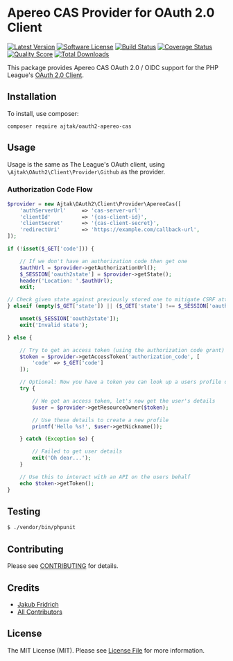 # Apereo CAS Provider for OAuth 2.0 Client
[![Latest Version](https://img.shields.io/github/release/ajtak/oauth2-apereo-cas.svg?style=flat-square)](https://github.com/ajtak/oauth2-apereo-cas/releases)
[![Software License](https://img.shields.io/badge/license-MIT-brightgreen.svg?style=flat-square)](LICENSE.md)
[![Build Status](https://img.shields.io/travis/ajtak/oauth2-apereo-cas/master.svg?style=flat-square)](https://travis-ci.org/ajtak/oauth2-apereo-cas)
[![Coverage Status](https://img.shields.io/scrutinizer/coverage/g/ajtak/oauth2-apereo-cas.svg?style=flat-square)](https://scrutinizer-ci.com/g/ajtak/oauth2-apereo-cas/code-structure)
[![Quality Score](https://img.shields.io/scrutinizer/g/ajtak/oauth2-apereo-cas.svg?style=flat-square)](https://scrutinizer-ci.com/g/ajtak/oauth2-apereo-cas)
[![Total Downloads](https://img.shields.io/packagist/dt/ajtak/oauth2-apereo-cas.svg?style=flat-square)](https://packagist.org/packages/league/oauth2-github)

This package provides Apereo CAS OAuth 2.0 / OIDC support for the PHP League's [OAuth 2.0 Client](https://github.com/thephpleague/oauth2-client).

## Installation

To install, use composer:

```
composer require ajtak/oauth2-apereo-cas
```

## Usage

Usage is the same as The League's OAuth client, using `\Ajtak\OAuth2\Client\Provider\Github` as the provider.

### Authorization Code Flow

```php
$provider = new Ajtak\OAuth2\Client\Provider\ApereoCas([
    'authServerUrl'     => 'cas-server-url'
    'clientId'          => '{cas-client-id}',
    'clientSecret'      => '{cas-client-secret}',
    'redirectUri'       => 'https://example.com/callback-url',
]);

if (!isset($_GET['code'])) {

    // If we don't have an authorization code then get one
    $authUrl = $provider->getAuthorizationUrl();
    $_SESSION['oauth2state'] = $provider->getState();
    header('Location: '.$authUrl);
    exit;

// Check given state against previously stored one to mitigate CSRF attack
} elseif (empty($_GET['state']) || ($_GET['state'] !== $_SESSION['oauth2state'])) {

    unset($_SESSION['oauth2state']);
    exit('Invalid state');

} else {

    // Try to get an access token (using the authorization code grant)
    $token = $provider->getAccessToken('authorization_code', [
        'code' => $_GET['code']
    ]);

    // Optional: Now you have a token you can look up a users profile data
    try {

        // We got an access token, let's now get the user's details
        $user = $provider->getResourceOwner($token);

        // Use these details to create a new profile
        printf('Hello %s!', $user->getNickname());

    } catch (Exception $e) {

        // Failed to get user details
        exit('Oh dear...');
    }

    // Use this to interact with an API on the users behalf
    echo $token->getToken();
}
```

## Testing

``` bash
$ ./vendor/bin/phpunit
```

## Contributing

Please see [CONTRIBUTING](https://github.com/ajtak/oauth2-apereo-cas/blob/master/CONTRIBUTING.md) for details.


## Credits

- [Jakub Fridrich](https://github.com/ajtak)
- [All Contributors](https://github.com/ajtak/oauth2-apereo-cas/contributors)


## License

The MIT License (MIT). Please see [License File](https://github.com/ajtak/oauth2-apereo-cas/blob/master/LICENSE) for more information.
